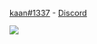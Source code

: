 [kaan#1337](https://discord.com/users/930683373930811404)  - [Discord](https://discord.gg/9ApMGVjMHy)

<img src="https://discord.c99.nl/widget/theme-4/930683373930811404.png"></img>

